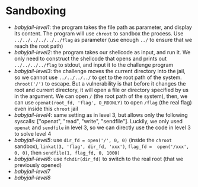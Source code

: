 # Sandboxing
- *babyjail-level1*: the program takes the file path as parameter, and display its content. The program will use `chroot` to sandbox the process. Use `../../../../../../flag` as parameter (use enough `../` to ensure that we reach the root path)
- *babyjail-level2*: the program takes our shellcode as input, and run it. We only need to construct the shellcode that opens and prints out `../../../../flag` to stdout, and input it to the challenge program
- *babyjail-level3*: the challenge moves the current directory into the jail, so we cannot use `../../../../` to get to the root path of the system. `chroot('/')` to escape. But a vulnerability is that before it changes the root and current directory, it will open a file or directory specified by us in the argument. We can open `/` (the root path of the system), then, we can use `openat(root_fd, 'flag', O_RDONLY)` to open `/flag` (the real flag) even inside this `chroot` jail
- *babyjail-level4*: same setting as in level 3, but allows only the following syscalls: ["openat", "read", "write", "sendfile"]. Luckily, we only used `openat` and `sendfile` in level 3, so we can directly use the code in level 3 to solve level 4
- *babyjail-level5*: use `dir_fd = open('/', 0, 0)` (inside the `chroot` sandbox), `linkat(3, 'flag', dir_fd, 'xxx')`, `flag_fd =  open('/xxx', 0, 0)`, then `sendfile(1, flag_fd, 0, 1000)`
- *babyjail-level6*: use `fchdir(dir_fd)` to switch to the real root (that we previously opened)
- *babyjail-level7*
- *babyjail-level8*